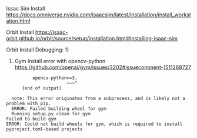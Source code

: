 Issac Sim Install
https://docs.omniverse.nvidia.com/isaacsim/latest/installation/install_workstation.html


Orbit Install
https://isaac-orbit.github.io/orbit/source/setup/installation.html#installing-isaac-sim


Orbit Install Debugging:
1) 

1) Gym Install error with opencv-python 
https://github.com/openai/gym/issues/3202#issuecomment-1511268727
```
          opencv-python>=3.
                       ~~~^
      [end of output]
  
  note: This error originates from a subprocess, and is likely not a problem with pip.
  ERROR: Failed building wheel for gym
  Running setup.py clean for gym
Failed to build gym
ERROR: Could not build wheels for gym, which is required to install pyproject.toml-based projects

```
